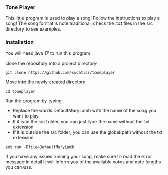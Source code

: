 ### Tone Player
This little program is used to play a song!
Follow the instructions to play a song!
The song format is note traditional, check the .txt files in the src directory to see examples.

### Installation
You will need java 17 to run this program

clone the repository into a project directory
```shell script
git clone https://github.com/cwdatlas/toneplayer
```

Move into the newly created directory
```shell script
cd toneplayer
```

Run the program by typing:
- Replace the words DefaultMaryLamb with the name of the song you want to play. 
- If it is in the src folder, you can just type the name without the txt extension
- If it is outside the src folder, you can use the global path without the txt extension
```shell script
ant run -Dfile=DefaultMaryLamb
```

If you have any issues running your song, make sure to read the error message in detail
It will inform you of the available notes and note lengths you can use.

